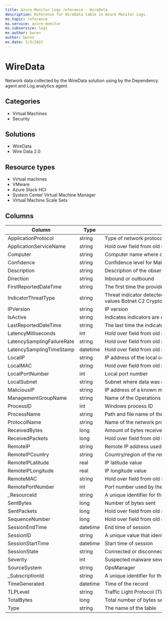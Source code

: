 ```yaml
---
title: Azure Monitor Logs reference - WireData
description: Reference for WireData table in Azure Monitor Logs.
ms.topic: reference
ms.service: azure-monitor
ms.subservice: logs
ms.author: bwren
author: bwren
ms.date: 3/3/2022
---
```


# WireData

 Network data collected by the WireData solution using by the Dependency agent and Log analytics agent.

## Categories

- Virtual Machines
- Security
## Solutions

- WireData
- Wire Data 2.0
## Resource types

- Virtual machines
- VMware
- Azure Stack HCI
- System Center Virtual Machine Manager
- Virtual Machine Scale Sets




## Columns

| Column | Type | Description |
| --- | --- | --- |
| ApplicationProtocol | string | Type of network protocol used |
| ApplicationServiceName | string | Hold over field from old schema - attribute not collected |
| Computer | string | Computer name where data was collected |
| Confidence | string | Confidence level for Malicious IP identification. Values are 0 - 100. |
| Description | string | Description of the observed threat. |
| Direction | string | Inbound or outbound |
| FirstReportedDateTime | string | The first time the provider reported the threat. |
| IndicatorThreatType | string | Threat indicator detected is one of the following values Botnet C2 CryptoMining Darknet DDos MaliciousUrl Malware Phishing Proxy PUA Watchlist. |
| IPVersion | string | IP version |
| IsActive | string | Indicates indicators are deactivated with True or False value. |
| LastReportedDateTime | string | The last time the indicator was seen by Interflow. |
| LatencyMilliseconds | int | Hold over field from old schema - attribute not collected |
| LatencySamplingFailureRate | string | Hold over field from old schema - attribute not collected |
| LatencySamplingTimeStamp | datetime | Hold over field from old schema - attribute not collected |
| LocalIP | string | IP address of the local computer |
| LocalMAC | string | Hold over field from old schema - attribute not collected |
| LocalPortNumber | int | Local port number |
| LocalSubnet | string | Subnet where data was collected |
| MaliciousIP | string | IP address of a known malicious source |
| ManagementGroupName | string | Name of the Operations Manager management group |
| ProcessID | int | Windows process ID |
| ProcessName | string | Path and file name of the process |
| ProtocolName | string | Name of the network protocol used |
| ReceivedBytes | long | Amount of bytes received |
| ReceivedPackets | long | Hold over field from old schema - attribute not collected |
| RemoteIP | string | Remote IP address used by the remote computer |
| RemoteIPCountry | string | Country/region of the remote IP address |
| RemoteIPLatitude | real | IP latitude value |
| RemoteIPLongitude | real | IP longitude value |
| RemoteMAC | string | Hold over field from old schema - attribute not collected |
| RemotePortNumber | int | Port number used by the remote IP address |
| _ResourceId | string | A unique identifier for the resource that the record is associated with |
| SentBytes | long | Number of bytes sent |
| SentPackets | long | Hold over field from old schema - attribute not collected |
| SequenceNumber | long | Hold over field from old schema - attribute not collected |
| SessionEndTime | datetime | End time of session |
| SessionID | string | A unique value that identifies communication session between two IP addresses |
| SessionStartTime | datetime | Start time of session |
| SessionState | string | Connected or disconnected |
| Severity | int | Suspected malware severity |
| SourceSystem | string | OpsManager |
| _SubscriptionId | string | A unique identifier for the subscription that the record is associated with |
| TimeGenerated | datetime | Time of the record |
| TLPLevel | string | Traffic Light Protocol (TLP) Level is one of the defined values White Green Amber Red. |
| TotalBytes | long | Total number of bytes sent during session |
| Type | string | The name of the table |
